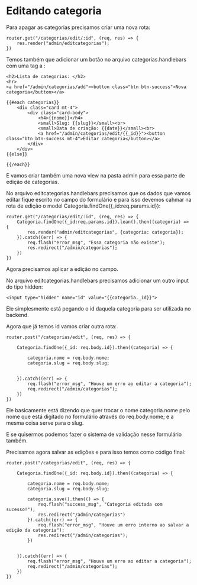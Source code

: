 # Editando categoria

Para apagar as categorias precisamos criar uma nova rota:

    router.get("/categorias/edit/:id", (req, res) => {
        res.render("admin/editcategorias");
    })

Temos também que adicionar um botão no arquivo categorias.handlebars com uma tag a :

    <h2>Lista de categorias: </h2>
    <hr>
    <a href="/admin/categorias/add"><button class="btn btn-success">Nova categoria</button></a>

    {{#each categorias}}
        <div class="card mt-4">
            <div class="card-body">
                <h4>{{nome}}</h4>
                <small>Slug: {{slug}}</small><br>
                <small>Data de criação: {{date}}</small><br>
                <a href="/admin/categorias/edit/{{_id}}"><button class="btn btn-success mt-4">Editar categoria</button></a>
            </div>
        </div>
    {{else}}

    {{/each}}

E vamos criar também uma nova view na pasta admin para essa parte de edição de categorias.

No arquivo editcategorias.handlebars precisamos que os dados que vamos editar fique escrito no campo do formulário e para isso devemos cahmar na rota de edição o model Categoria.findOne({_id:req.params.id}):

    router.get("/categorias/edit/:id", (req, res) => {
        Categoria.findOne({_id:req.params.id}).lean().then((categoria) => {
            res.render("admin/editcategorias", {categoria: categoria});
        }).catch((err) => {
            req.flash("error_msg", "Essa categoria não existe");
            res.redirect("/admin/categorias");
        })
    })


Agora precisamos aplicar a edição no campo.

No arquivo editcategorias.handlebars precisamos adicionar um outro input do tipo hidden:

    <input type="hidden" name="id" value="{{categoria._id}}">

Ele simplesmente está pegando o id daquela categoria para ser utilizada no backend.

Agora que já temos id vamos criar outra rota:

    router.post("/categorias/edit", (req, res) => {

        Categoria.findOne({_id: req.body.id}).then((categoria) => {

            categoria.nome = req.body.nome;
            categoria.slug = req.body.slug;


        }).catch((err) => {
            req.flash("error_msg", "Houve um erro ao editar a categoria");
            req.redirect("/admin/categorias");
        })
    })

Ele basicamente está dizendo que quer trocar o nome categoria.nome pelo nome que está digitado no formulário através do req.body.nome; e a mesma coisa serve para o slug.

E se quisermos podemos fazer o sistema de validação nesse formulário também.

Precisamos agora salvar as edições e para isso temos como código final:

    router.post("/categorias/edit", (req, res) => {

        Categoria.findOne({_id: req.body.id}).then((categoria) => {

            categoria.nome = req.body.nome;
            categoria.slug = req.body.slug;

            categoria.save().then(() => {
                req.flash("success_msg", "Categoria editada com sucesso!");
                res.redirect("/admin/categorias")
            }).catch((err) => {
                req.flash("error_msg", "Houve um erro interno ao salvar a edição da categoria");
                res.redirect("/admin/categorias");
            })


        }).catch((err) => {
            req.flash("error_msg", "Houve um erro ao editar a categoria");
            req.redirect("/admin/categorias");
        })
    })









